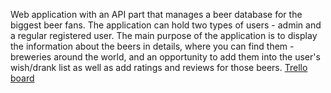 Web application with an API part that manages a beer database for the biggest beer fans. The application can hold two types of users - admin and a regular registered user. The main purpose of the application is to display the  information about the beers in details, where you can find them - breweries around the world, and an opportunity to add them into the user's wish/drank list as well as add ratings and reviews for those beers.
[Trello board](https://trello.com/invite/b/aeqkJLEg/c3f3cd9da320de1c0852e3708785426c/beeroverflow)
